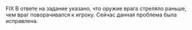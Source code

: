 FIX
В ответе на задание указано, что оружие врага стреляло раньше, чем враг поворачивался к игроку. Сейчас данная проблема была исправлена.
